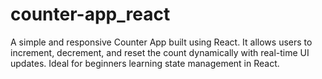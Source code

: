 # counter-app_react
A simple and responsive Counter App built using React. It allows users to increment, decrement, and reset the count dynamically with real-time UI updates. Ideal for beginners learning state management in React.
